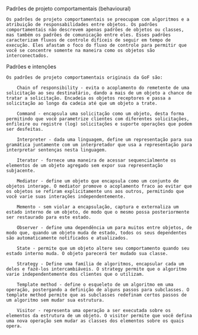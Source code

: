 Padrões de projeto comportamentais (behavioural)

    Os padrões de projeto comportamentais se preocupam com algoritmos e a atribuição de responsabilidades entre objetos. Os padrões comportamentais não descrevem apenas padrões de objetos ou classes, mas também os padrões de comunicação entre eles. Esses padrões caracterizam fluxos de controle difíceis de seguir em tempo de execução. Eles afastam o foco do fluxo de controle para permitir que você se concentre somente na maneira como os objetos são interconectados.

Padrões e intenções

    Os padrões de projeto comportamentais originais da GoF são:

        Chain of responsibility - evita o acoplamento do remetente de uma solicitação ao seu destinatário, dando a mais de um objeto a chance de tratar a solicitação. Encadeia os objetos receptores e passa a solicitação ao longo da cadeia até que um objeto a trate.

        Command - encapsula uma solicitação como um objeto, desta forma permitindo que você parametrize clientes com diferentes solicitações, enfileire ou registre (log) solicitações e suporte operações que podem ser desfeitas.

        Interpreter - dada uma linguagem, define um representação para sua gramática juntamente com um interpretador que usa a representação para interpretar sentenças nesta linguagem.

        Iterator - fornece uma maneira de acessar sequencialmente os elementos de um objeto agregado sem expor sua representação subjacente.

        Mediator - define um objeto que encapsula como um conjunto de objetos interage. O mediator promove o acoplamento fraco ao evitar que os objetos se refiram explicitamente uns aos outros, permitindo que você varie suas interações independentemente.

        Memento - sem violar a encapsulação, captura e externaliza um estado interno de um objeto, de modo que o mesmo possa posteriormente ser restaurado para este estado.

        Observer - define uma dependência um para muitos entre objetos, de modo que, quando um objeto muda de estado, todos os seus dependentes são automaticamente notificados e atualizados.

        State - permite que um objeto altere seu comportamento quando seu estado interno muda. O objeto parecerá ter mudado sua classe.

        Strategy - Define uma família de algoritmos, encapsular cada um deles e fazê-los intercambiáveis. O strategy permite que o algoritmo varie independentemente dos clientes que o utilizam.

        Template method - define o esqueleto de um algoritmo em uma operação, postergando a definição de alguns passos para subclasses. O template method permite que as subclasses redefinam certos passos de um algoritmo sem mudar sua estrutura.

        Visitor - representa uma operação a ser executada sobre os elementos da estrutura de um objeto. O visitor permite que você defina uma nova operação sem mudar as classes dos elementos sobre os quais opera.